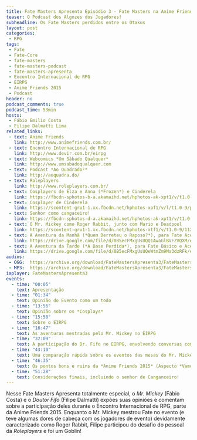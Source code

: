 ```yaml
---
title: Fate Masters Apresenta Episódio 3 - Fate Masters na Anime Friends 2015
teaser: O Podcast dos Algozes dos Jogadores!
subheadline: Os Fate Masters perdidos entre os Otakus
layout: post
categories:
 - RPG
tags:
 - Fate
 - Fate-Core
 - fate-masters
 - fate-masters-podcast
 - fate-masters-apresenta
 - Encontro Internacional de RPG
 - EIRPG
 - Anime Friends 2015
 - Podcast
header: no
podcast_comments: true 
podcast_time: 53min
hosts:
 - Fábio Emilio Costa
 - Filipe Dalmatti Lima
related_links:
 - text: Anime Friends
   link: http://www.animefriends.com.br/
 - text: Encontro Internacional de RPG
   link: http://www.devir.com.br/eirpg
 - text: Webcomics *Um Sábado Qualquer*
   link: http://www.umsabadoqualquer.com
 - text: Podcast *Ao Quadrado²*
   link: http://aoquadra.do/
 - text: Roleplayers
   link: http://www.roleplayers.com.br/
 - text: Cosplayers de Elza e Anna (*Frozen*) e Cinderela
   link: https://fbcdn-sphotos-b-a.akamaihd.net/hphotos-ak-xpt1/v/t1.0-9/11703084_965287756868443_7519496614998231843_n.jpg?oh=9da32206cdad33a2d6ad15e771f09357&oe=56237E79&__gda__=1444283517_c4587aa4862643e4fd20212330bd71be
 - text: Cosplayer de Cinderela
   link: https://scontent-gru1-1.xx.fbcdn.net/hphotos-xpf1/v/l/t1.0-9/p403x403/11053121_1680751625488575_7245074951129782236_n.jpg?oh=b93c2473b4b226bb8ee24f5d4df022aa&oe=5626DEEC
 - text: Senhor como cangaceiro!
   link: https://fbcdn-sphotos-d-a.akamaihd.net/hphotos-ak-xpt1/v/t1.0-9/11223302_10152983523707543_7459976140123187533_n.jpg?oh=427a7aeb0538c261724c68b3d9545501&oe=5621BE84&__gda__=1445356173_a10420f5947b384406a2571f260bcc81
 - text: O Mr. Mickey como Roger Rabbit, junto com Mario e Deadpool
   link: https://scontent-gru1-1.xx.fbcdn.net/hphotos-xtf1/v/t1.0-9/11251724_10152983523197543_8312035573441559799_n.jpg?oh=c6f07b903564a2a36f653808db45a151&oe=56593D16
 - text: A Aventura da Manhã (*Quem Derreteu o Raposo?*), para Fate Acelerado, com Fichas, Cenário e Regras necessárias (em PDF)
   link: https://drive.google.com/file/d/0B5ecFMxgUsUQQ1AwaGlBVFZVQXM/edit?usp=docslist_api
 - text: A Aventura da Tarde (*A Base Perdida*), para Fate Básico e Acelerado, como parte do Cenário do Conto de Fadas do Espaço, com todas as Regras necessárias e Fichas de Personagem para Fate Básico
   link: https://drive.google.com/file/d/0B5ecFMxgUsUQeWtmZm9Ma3dzRFk/edit?usp=docslist_api
audios:
 - OGG:  https://archive.org/download/FateMastersApresenta3/FateMastersApresenta3.ogg
 - MP3:  https://archive.org/download/FateMastersApresenta3/FateMastersApresenta3.mp3
iaplayer: FateMastersApresenta3
events: 
  - time: "00:05"
    text: Apresentação
  - time: "01:34"
    text: Opinião do Evento como um todo
  - time: "13:56"
    text: Opinião sobre os *Cosplays*
  - time: "15:58"
    text: Sobre o EIRPG
  - time: "16:47"
    text: As aventuras mestradas pelo Mr. Mickey no EIRPG 
  - time: "32:09"
    text: A participação do Dr. Fifo no EIRPG, envolvendo conversas com pessoal de RPG e o *Nóis é Goblin*
  - time: "43:10"
    text: Uma comparação rápida sobre os eventos das mesas do Mr. Mickey e pelo *Nóis é Goblin* jogado pelo Dr. Fifo
  - time: "46:35"
    text: Os pontos bons e ruins da *Anime Friends 2015* (Aspecto *Vamos detonar a Yamato*)
  - time: "51:28"
    text: Considerações finais, incluindo o senhor de Canganceiro!
---
```


Nesse  Fate  Masters Apresenta  totalmente  especial,  o *Mr.  Mickey*
(Fábio Costa) e o *Doutor Fifo* (Filipe Dalmatti) expões suas opiniões
e comentam sobre a participação deles durante o Encontro Internacional
de RPG, parte  da Anime Friends 2015.  Enquanto o  Mr.  Mickey mestrou
Fate no  evento (e teve  algumas dores de  cabeça com os  jogadores de
evento) devidamente caracterizado como Roger Rabbit, Filipe participou
do desafio do pessoal da *Roleplayers* e foi um Goblin!
